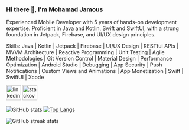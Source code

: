 ### Hi there 👋, I'm Mohamad Jamous
Experienced Mobile Developer with 5 years of hands-on development expertise. Proficient in Java and Kotlin, Swift and SwiftUI, with a strong foundation in Jetpack, Firebase, and UI/UX design principles. 



Skills: Java | Kotlin | Jetpack | Firebase | UI/UX Design | RESTful APIs | MVVM Architecture | Reactive Programming | Unit Testing  | Agile Methodologies | Git Version Control | Material Design | Performance Optimization | Android Studio | Debugging | App Security | Push Notifications  | Custom Views and Animations | App Monetization | Swift | SwiftUI | Xcode



[<img src='https://cdn.jsdelivr.net/npm/simple-icons@3.0.1/icons/linkedin.svg' alt='linkedin' height='40'>](https://www.linkedin.com/in/mohamad-jamous-108488214//)  [<img src='https://cdn.jsdelivr.net/npm/simple-icons@3.0.1/icons/stackoverflow.svg' alt='stackoverflow' height='40'>](https://stackoverflow.com/users/15704156)  

![GitHub stats](https://github-readme-stats.vercel.app/api?username=mohamadjamous)    [![Top Langs](https://github-readme-stats.vercel.app/api/top-langs/?username=mohamadjamous)](https://github.com/anuraghazra/github-readme-stats)  

![GitHub streak stats](https://streak-stats.demolab.com/?user=mohamadjamous)  



